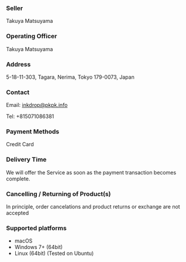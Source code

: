 ### Seller

Takuya Matsuyama

### Operating Officer

Takuya Matsuyama

### Address

5-18-11-303, Tagara, Nerima, Tokyo 179-0073, Japan

### Contact

Email: inkdrop@pkpk.info

Tel: +815071086381

### Payment Methods

Credit Card

### Delivery Time

We will offer the Service as soon as the payment transaction becomes complete.

### Cancelling / Returning of Product(s)

In principle, order cancelations and product returns or exchange are not accepted

### Supported platforms

 * macOS
 * Windows 7+ (64bit)
 * Linux (64bit) (Tested on Ubuntu)


